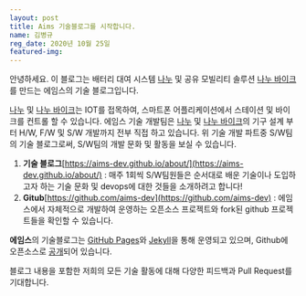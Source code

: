 ```yaml
---
layout: post
title: Aims 기술블로그를 시작합니다.
name: 김병규
reg_date: 2020년 10월 25일
featured-img: 
---
```


안녕하세요. 이 블로그는 배터리 대여 시스템 [나누](http://aimskorea.kr/batterystation.html) 및 공유 모빌리티 솔루션 [나누 바이크](http://aimskorea.kr/bicycle.html)를 만드는 에임스의 기술 블로그입니다.

[나누](http://aimskorea.kr/batterystation.html) 및 [나누 바이크](http://aimskorea.kr/bicycle.html)는 IOT를 접목하여, 스마트폰 어플리케이션에서 스테이션 및 바이크를 컨트롤 할 수 있습니다.
에임스 기술 개발팀은 [나누](http://aimskorea.kr/batterystation.html) 및 [나누 바이크](http://aimskorea.kr/bicycle.html)의 기구 설계 부터 H/W, F/W 및 S/W 개발까지 전부 직접 하고 있습니다.
위 기술 개발 파트중 S/W팀의 기술 블로그로써, S/W팀의 개발 문화 및 활동을 보실 수 있습니다.

1. **기술 블로그**[https://aims-dev.github.io/about/](https://aims-dev.github.io/about/) : 매주 1회씩 S/W팀원들은 순서대로 배운 기술이나 도입하고자 하는 기술 문화 및 devops에 대한 것들을 소개하려고 합니다!
2. **Gitub**[https://github.com/aims-dev](https://github.com/aims-dev) : 에임스에서 자체적으로 개발하여 운영하는 오픈소스 프로젝트와 fork된 github 프로젝트들을 확인할 수 있습니다.

**에임스**의 기술블로그는 [GitHub Pages](https://pages.github.com)와 [Jekyll](https://jekyllrb.com)을 통해 운영되고 있으며, Github에 오픈소스로 [공개](https://github.com/aims-dev/aims-dev.github.io)되어 있습니다.

블로그 내용을 포함한 저희의 모든 기술 활동에 대해 다양한 피드백과 Pull Request를 기대합니다.
